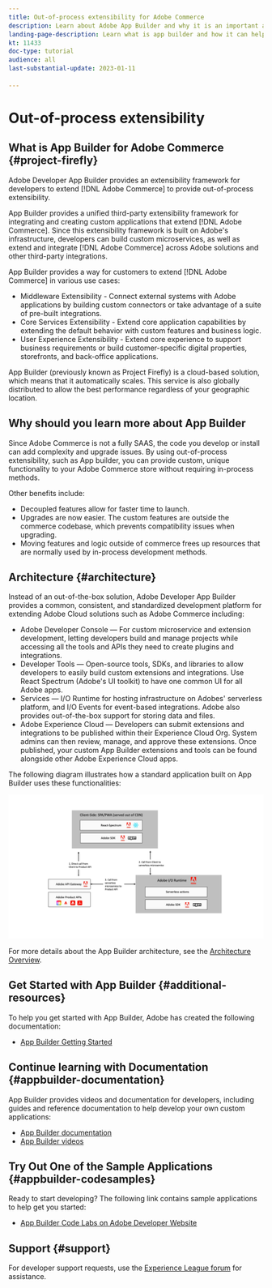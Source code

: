 ```yaml
---
title: Out-of-process extensibility for Adobe Commerce
description: Learn about Adobe App Builder and why it is an important aspect of out-of-process extensibility
landing-page-description: Learn what is app builder and how it can help with Adobe Commerce development strategies.
kt: 11433
doc-type: tutorial
audience: all
last-substantial-update: 2023-01-11

---
```


# Out-of-process extensibility

## What is App Builder for Adobe Commerce {#project-firefly}

Adobe Developer App Builder provides an extensibility framework for developers to extend [!DNL Adobe Commerce] to provide out-of-process extensibility. 

App Builder provides a unified third-party extensibility framework for integrating and creating custom applications that extend [!DNL Adobe Commerce]. Since this extensibility framework is built on Adobe's infrastructure, developers can build custom microservices, as well as extend and integrate [!DNL Adobe Commerce] across Adobe solutions and other third-party integrations.

App Builder provides a way for customers to extend [!DNL Adobe Commerce] in various use cases:

* Middleware Extensibility - Connect external systems with Adobe applications by building custom connectors or take advantage of a suite of pre-built integrations.
* Core Services Extensibility - Extend core application capabilities by extending the default behavior with custom features and business logic.
* User Experience Extensibility - Extend core experience to support business requirements or build customer-specific digital properties, storefronts, and back-office applications.

App Builder (previously known as Project Firefly) is a cloud-based solution, which means that it automatically scales. This service is also globally distributed to allow the best performance regardless of your geographic location.

## Why should you learn more about App Builder

Since Adobe Commerce is not a fully SAAS, the code you develop or install can add complexity and upgrade issues. By using out-of-process extensibility, such as App builder, you can provide custom, unique functionality to your Adobe Commerce store without requiring in-process methods.

Other benefits include:

* Decoupled features allow for faster time to launch.
* Upgrades are now easier. The custom features are outside the commerce codebase, which prevents  compatibility issues when upgrading.
* Moving features and logic outside of commerce frees up resources that are normally used by in-process development methods.

## Architecture {#architecture}

Instead of an out-of-the-box solution, Adobe Developer App Builder provides a common, consistent, and standardized development platform for extending Adobe Cloud solutions such as Adobe Commerce including:

* Adobe Developer Console — For custom microservice and extension development, letting developers build and manage projects while accessing all the tools and APIs they need to create plugins and integrations. 
* Developer Tools — Open-source tools, SDKs, and libraries to allow developers to easily build custom extensions and integrations. Use  React Spectrum (Adobe's UI toolkit) to have one common UI for all Adobe apps. 
* Services — I/O Runtime for hosting infrastructure on Adobes' serverless platform, and I/O Events for event-based integrations. Adobe also provides out-of-the-box support for storing data and files. 
* Adobe Experience Cloud — Developers can submit extensions and integrations to be published within their Experience Cloud Org. System admins can then review, manage, and approve these extensions. Once published, your custom App Builder extensions and tools can be found alongside other Adobe Experience Cloud apps.

The following diagram illustrates how a standard application built on App Builder uses these functionalities:

![Architecture](/help/assets/app-builder/firefly-architecture.jpeg)

For more details about the App Builder architecture, see the [Architecture Overview](https://developer.adobe.com/app-builder/docs/guides/).

## Get Started with App Builder {#additional-resources}

To help you get started with App Builder, Adobe has created the following documentation:

* [App Builder Getting Started](https://developer.adobe.com/app-builder/docs/getting_started/)

## Continue learning with Documentation {#appbuilder-documentation}

App Builder provides videos and documentation for developers, including guides and reference documentation to help develop your own custom applications:

* [App Builder documentation](https://developer.adobe.com/app-builder/docs/overview/)
* [App Builder videos](https://www.youtube.com/playlist?list=PLcVEYUqU7VRfDij-Jbjyw8S8EzW073F_o)

## Try Out One of the Sample Applications {#appbuilder-codesamples}

Ready to start developing? The following link contains sample applications to help get you started:

* [App Builder Code Labs on Adobe Developer Website](https://developer.adobe.com/app-builder/docs/resources/)

## Support {#support}

For developer support requests, use the [Experience League forum](https://experienceleaguecommunities.adobe.com/t5/app-builder/ct-p/project-firefly) for assistance.

